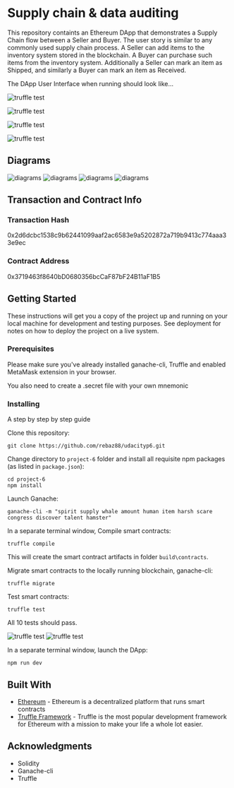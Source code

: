 # Supply chain & data auditing

This repository containts an Ethereum DApp that demonstrates a Supply Chain flow between a Seller and Buyer. The user story is similar to any commonly used supply chain process. A Seller can add items to the inventory system stored in the blockchain. A Buyer can purchase such items from the inventory system. Additionally a Seller can mark an item as Shipped, and similarly a Buyer can mark an item as Received.

The DApp User Interface when running should look like...

![truffle test](images/overview.png)

![truffle test](images/farm_details.png)

![truffle test](images/product_details.png)

![truffle test](images/events.png)


## Diagrams

![diagrams](images/diagram_activity.jpg)
![diagrams](images/diagram_sequence.jpg)
![diagrams](images/diagram_state.jpg)
![diagrams](images/diagram_class.jpg)

## Transaction and Contract Info
### Transaction Hash
0x2d6dcbc1538c9b62441099aaf2ac6583e9a5202872a719b9413c774aaa33e9ec

### Contract Address
0x3719463f8640bD0680356bcCaF87bF24B11aF1B5

## Getting Started

These instructions will get you a copy of the project up and running on your local machine for development and testing purposes. See deployment for notes on how to deploy the project on a live system.

### Prerequisites

Please make sure you've already installed ganache-cli, Truffle and enabled MetaMask extension in your browser.

You also need to create a .secret file with your own mnemonic

### Installing

A step by step by step guide

Clone this repository:

```
git clone https://github.com/rebaz88/udacityp6.git
```

Change directory to ```project-6``` folder and install all requisite npm packages (as listed in ```package.json```):

```
cd project-6
npm install
```

Launch Ganache:

```
ganache-cli -m "spirit supply whale amount human item harsh scare congress discover talent hamster"
```

In a separate terminal window, Compile smart contracts:

```
truffle compile
```

This will create the smart contract artifacts in folder ```build\contracts```.

Migrate smart contracts to the locally running blockchain, ganache-cli:

```
truffle migrate
```

Test smart contracts:

```
truffle test
```

All 10 tests should pass.

![truffle test](images/truffle_1.png)
![truffle test](images/truffle_2.png)

In a separate terminal window, launch the DApp:

```
npm run dev
```

## Built With

* [Ethereum](https://www.ethereum.org/) - Ethereum is a decentralized platform that runs smart contracts
* [Truffle Framework](http://truffleframework.com/) - Truffle is the most popular development framework for Ethereum with a mission to make your life a whole lot easier.

## Acknowledgments

* Solidity
* Ganache-cli
* Truffle
